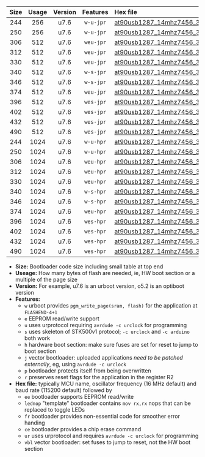|Size|Usage|Version|Features|Hex file|
|:-:|:-:|:-:|:-:|:--|
|244|256|u7.6|`w-u-jpr`|[at90usb1287_14mhz7456_38400bps_ur_vbl.hex](https://raw.githubusercontent.com/stefanrueger/urboot/main//at90usb1287_14mhz7456_38400bps_ur_vbl.hex)|
|250|256|u7.6|`w-u-jpr`|[at90usb1287_14mhz7456_38400bps_lednop_ur_vbl.hex](https://raw.githubusercontent.com/stefanrueger/urboot/main//at90usb1287_14mhz7456_38400bps_lednop_ur_vbl.hex)|
|306|512|u7.6|`weu-jpr`|[at90usb1287_14mhz7456_38400bps_ee_ur_vbl.hex](https://raw.githubusercontent.com/stefanrueger/urboot/main//at90usb1287_14mhz7456_38400bps_ee_ur_vbl.hex)|
|312|512|u7.6|`weu-jpr`|[at90usb1287_14mhz7456_38400bps_ee_lednop_ur_vbl.hex](https://raw.githubusercontent.com/stefanrueger/urboot/main//at90usb1287_14mhz7456_38400bps_ee_lednop_ur_vbl.hex)|
|330|512|u7.6|`weu-jpr`|[at90usb1287_14mhz7456_38400bps_ee_lednop_fr_ur_vbl.hex](https://raw.githubusercontent.com/stefanrueger/urboot/main//at90usb1287_14mhz7456_38400bps_ee_lednop_fr_ur_vbl.hex)|
|340|512|u7.6|`w-s-jpr`|[at90usb1287_14mhz7456_38400bps_vbl.hex](https://raw.githubusercontent.com/stefanrueger/urboot/main//at90usb1287_14mhz7456_38400bps_vbl.hex)|
|346|512|u7.6|`w-s-jpr`|[at90usb1287_14mhz7456_38400bps_lednop_vbl.hex](https://raw.githubusercontent.com/stefanrueger/urboot/main//at90usb1287_14mhz7456_38400bps_lednop_vbl.hex)|
|374|512|u7.6|`weu-jpr`|[at90usb1287_14mhz7456_38400bps_ee_lednop_fr_ce_ur_vbl.hex](https://raw.githubusercontent.com/stefanrueger/urboot/main//at90usb1287_14mhz7456_38400bps_ee_lednop_fr_ce_ur_vbl.hex)|
|396|512|u7.6|`wes-jpr`|[at90usb1287_14mhz7456_38400bps_ee_vbl.hex](https://raw.githubusercontent.com/stefanrueger/urboot/main//at90usb1287_14mhz7456_38400bps_ee_vbl.hex)|
|402|512|u7.6|`wes-jpr`|[at90usb1287_14mhz7456_38400bps_ee_lednop_vbl.hex](https://raw.githubusercontent.com/stefanrueger/urboot/main//at90usb1287_14mhz7456_38400bps_ee_lednop_vbl.hex)|
|432|512|u7.6|`wes-jpr`|[at90usb1287_14mhz7456_38400bps_ee_lednop_fr_vbl.hex](https://raw.githubusercontent.com/stefanrueger/urboot/main//at90usb1287_14mhz7456_38400bps_ee_lednop_fr_vbl.hex)|
|490|512|u7.6|`wes-jpr`|[at90usb1287_14mhz7456_38400bps_ee_lednop_fr_ce_vbl.hex](https://raw.githubusercontent.com/stefanrueger/urboot/main//at90usb1287_14mhz7456_38400bps_ee_lednop_fr_ce_vbl.hex)|
|244|1024|u7.6|`w-u-hpr`|[at90usb1287_14mhz7456_38400bps_ur.hex](https://raw.githubusercontent.com/stefanrueger/urboot/main//at90usb1287_14mhz7456_38400bps_ur.hex)|
|250|1024|u7.6|`w-u-hpr`|[at90usb1287_14mhz7456_38400bps_lednop_ur.hex](https://raw.githubusercontent.com/stefanrueger/urboot/main//at90usb1287_14mhz7456_38400bps_lednop_ur.hex)|
|306|1024|u7.6|`weu-hpr`|[at90usb1287_14mhz7456_38400bps_ee_ur.hex](https://raw.githubusercontent.com/stefanrueger/urboot/main//at90usb1287_14mhz7456_38400bps_ee_ur.hex)|
|312|1024|u7.6|`weu-hpr`|[at90usb1287_14mhz7456_38400bps_ee_lednop_ur.hex](https://raw.githubusercontent.com/stefanrueger/urboot/main//at90usb1287_14mhz7456_38400bps_ee_lednop_ur.hex)|
|330|1024|u7.6|`weu-hpr`|[at90usb1287_14mhz7456_38400bps_ee_lednop_fr_ur.hex](https://raw.githubusercontent.com/stefanrueger/urboot/main//at90usb1287_14mhz7456_38400bps_ee_lednop_fr_ur.hex)|
|340|1024|u7.6|`w-s-hpr`|[at90usb1287_14mhz7456_38400bps.hex](https://raw.githubusercontent.com/stefanrueger/urboot/main//at90usb1287_14mhz7456_38400bps.hex)|
|346|1024|u7.6|`w-s-hpr`|[at90usb1287_14mhz7456_38400bps_lednop.hex](https://raw.githubusercontent.com/stefanrueger/urboot/main//at90usb1287_14mhz7456_38400bps_lednop.hex)|
|374|1024|u7.6|`weu-hpr`|[at90usb1287_14mhz7456_38400bps_ee_lednop_fr_ce_ur.hex](https://raw.githubusercontent.com/stefanrueger/urboot/main//at90usb1287_14mhz7456_38400bps_ee_lednop_fr_ce_ur.hex)|
|396|1024|u7.6|`wes-hpr`|[at90usb1287_14mhz7456_38400bps_ee.hex](https://raw.githubusercontent.com/stefanrueger/urboot/main//at90usb1287_14mhz7456_38400bps_ee.hex)|
|402|1024|u7.6|`wes-hpr`|[at90usb1287_14mhz7456_38400bps_ee_lednop.hex](https://raw.githubusercontent.com/stefanrueger/urboot/main//at90usb1287_14mhz7456_38400bps_ee_lednop.hex)|
|432|1024|u7.6|`wes-hpr`|[at90usb1287_14mhz7456_38400bps_ee_lednop_fr.hex](https://raw.githubusercontent.com/stefanrueger/urboot/main//at90usb1287_14mhz7456_38400bps_ee_lednop_fr.hex)|
|490|1024|u7.6|`wes-hpr`|[at90usb1287_14mhz7456_38400bps_ee_lednop_fr_ce.hex](https://raw.githubusercontent.com/stefanrueger/urboot/main//at90usb1287_14mhz7456_38400bps_ee_lednop_fr_ce.hex)|

- **Size:** Bootloader code size including small table at top end
- **Useage:** How many bytes of flash are needed, ie, HW boot section or a multiple of the page size
- **Version:** For example, u7.6 is an urboot version, o5.2 is an optiboot version
- **Features:**
  + `w` urboot provides `pgm_write_page(sram, flash)` for the application at `FLASHEND-4+1`
  + `e` EEPROM read/write support
  + `u` uses urprotocol requiring `avrdude -c urclock` for programming
  + `s` uses skeleton of STK500v1 protocol; `-c urclock` and `-c arduino` both work
  + `h` hardware boot section: make sure fuses are set for reset to jump to boot section
  + `j` vector bootloader: uploaded applications *need to be patched externally*, eg, using `avrdude -c urclock`
  + `p` bootloader protects itself from being overwritten
  + `r` preserves reset flags for the application in the register R2
- **Hex file:** typically MCU name, oscillator frequency (16 MHz default) and baud rate (115200 default) followed by
  + `ee` bootloader supports EEPROM read/write
  + `lednop` "template" bootloader contains `mov rx,rx` nops that can be replaced to toggle LEDs
  + `fr` bootloader provides non-essential code for smoother error handing
  + `ce` bootloader provides a chip erase command
  + `ur` uses urprotocol and requires `avrdude -c urclock` for programming
  + `vbl` vector bootloader: set fuses to jump to reset, not the HW boot section
